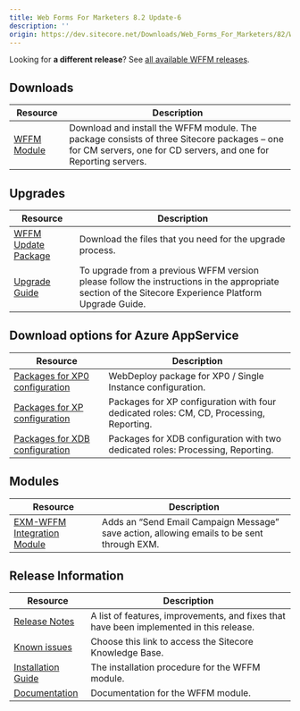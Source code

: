 ```yaml
---
title: Web Forms For Marketers 8.2 Update-6
description: ''
origin: https://dev.sitecore.net/Downloads/Web_Forms_For_Marketers/82/Web_Forms_For_Marketers_82_Update6
---
```


  <Alert variant='warning' mb={4}>
    <AlertIcon />
    

Looking for **a different release**? See [all available WFFM releases](/downloads/Web_Forms_For_Marketers).


  </Alert>
  

## Downloads

 | Resource | Description |
 | --- | --- |
 | [WFFM Module](https://scdp.blob.core.windows.net/downloads/Web%20Forms%20For%20Marketers/82/Web%20Forms%20For%20Marketers%2082%20Update6/Secure/Web%20Forms%20for%20Marketers%208.2.6%20rev.%20171103%20NOT%20SC%20PACKAGE.zip) | Download and install the WFFM module. The package consists of three Sitecore packages – one for CM servers, one for CD servers, and one for Reporting servers. |

## Upgrades

 | Resource | Description |
 | --- | --- |
 | [WFFM Update Package](https://scdp.blob.core.windows.net/downloads/Web%20Forms%20For%20Marketers/82/Web%20Forms%20For%20Marketers%2082%20Update6/Secure/Web%20Forms%20for%20Marketers%208.2.6%20rev.%20171103%20(update%20package)%20NOT%20SC%20PACKAGE.zip) | Download the files that you need for the upgrade process. |
 | [Upgrade Guide](https://scdp.blob.core.windows.net/downloads/Web%20Forms%20For%20Marketers/82/Web%20Forms%20For%20Marketers%2082%20Update6/Secure/WFFM-82-Update-6-Upgrade-Guide.pdf) | To upgrade from a previous WFFM version please follow the instructions in the appropriate section of the Sitecore Experience Platform Upgrade Guide. |

## Download options for Azure AppService

 | Resource | Description |
 | --- | --- |
 | [Packages for XP0 configuration](https://scdp.blob.core.windows.net/downloads/Web%20Forms%20For%20Marketers/82/Web%20Forms%20For%20Marketers%2082%20Update6/Secure/Web%20Forms%20for%20Marketers%208.2%20rev.%20171103%20(XP0%20WDP%20Packages).zip) | WebDeploy package for XP0 / Single Instance configuration. |
 | [Packages for XP configuration](https://scdp.blob.core.windows.net/downloads/Web%20Forms%20For%20Marketers/82/Web%20Forms%20For%20Marketers%2082%20Update6/Secure/Web%20Forms%20for%20Marketers%208.2%20rev.%20171103%20(XP1%20WDP%20Packages).zip) | Packages for XP configuration with four dedicated roles: CM, CD, Processing, Reporting. |
 | [Packages for XDB configuration](https://scdp.blob.core.windows.net/downloads/Web%20Forms%20For%20Marketers/82/Web%20Forms%20For%20Marketers%2082%20Update6/Secure/Web%20Forms%20for%20Marketers%208.2%20rev.%20171103%20(XDB%20WDP%20Packages).zip) | Packages for XDB configuration with two dedicated roles: Processing, Reporting. |

## Modules

 | Resource | Description |
 | --- | --- |
 | [EXM-WFFM Integration Module](https://scdp.blob.core.windows.net/downloads/Web%20Forms%20For%20Marketers/82/Web%20Forms%20For%20Marketers%2082%20Update5/Secure/EXM-WFFM%202.0.0%20rev.%20170824.zip) | Adds an “Send Email Campaign Message” save action, allowing emails to be sent through EXM. |

## Release Information

 | Resource | Description |
 | --- | --- |
 | [Release Notes](/downloads/Web_Forms_For_Marketers/82/Web_Forms_For_Marketers_82_Update6/Release_Notes) | A list of features, improvements, and fixes that have been implemented in this release. |
 | [Known issues](https://kb.sitecore.net/articles/631685) | Choose this link to access the Sitecore Knowledge Base. |
 | [Installation Guide](https://scdp.blob.core.windows.net/downloads/Web%20Forms%20For%20Marketers/82/Web%20Forms%20For%20Marketers%2082%20Update6/Secure/WFFM%208%202%20Update-6%20Installation%20Guide.pdf) | The installation procedure for the WFFM module. |
 | [Documentation](https://doc.sitecore.com/developers/82/web-forms-for-marketers/en/index-en.html) | Documentation for the WFFM module. |
